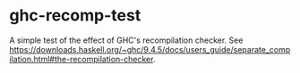 # ghc-recomp-test

A simple test of the effect of GHC's recompilation checker. See
https://downloads.haskell.org/~ghc/9.4.5/docs/users_guide/separate_compilation.html#the-recompilation-checker.
